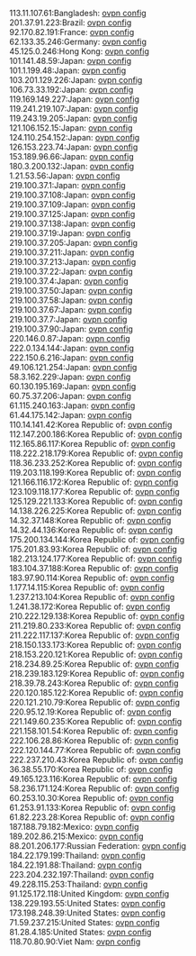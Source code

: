 113.11.107.61:Bangladesh: [ovpn config](vpn/113_11_107_61.ovpn)  
201.37.91.223:Brazil: [ovpn config](vpn/201_37_91_223.ovpn)  
92.170.82.191:France: [ovpn config](vpn/92_170_82_191.ovpn)  
62.133.35.246:Germany: [ovpn config](vpn/62_133_35_246.ovpn)  
45.125.0.246:Hong Kong: [ovpn config](vpn/45_125_0_246.ovpn)  
101.141.48.59:Japan: [ovpn config](vpn/101_141_48_59.ovpn)  
101.1.199.48:Japan: [ovpn config](vpn/101_1_199_48.ovpn)  
103.201.129.226:Japan: [ovpn config](vpn/103_201_129_226.ovpn)  
106.73.33.192:Japan: [ovpn config](vpn/106_73_33_192.ovpn)  
119.169.149.227:Japan: [ovpn config](vpn/119_169_149_227.ovpn)  
119.241.219.107:Japan: [ovpn config](vpn/119_241_219_107.ovpn)  
119.243.19.205:Japan: [ovpn config](vpn/119_243_19_205.ovpn)  
121.106.152.15:Japan: [ovpn config](vpn/121_106_152_15.ovpn)  
124.110.254.152:Japan: [ovpn config](vpn/124_110_254_152.ovpn)  
126.153.223.74:Japan: [ovpn config](vpn/126_153_223_74.ovpn)  
153.189.96.66:Japan: [ovpn config](vpn/153_189_96_66.ovpn)  
180.3.200.132:Japan: [ovpn config](vpn/180_3_200_132.ovpn)  
1.21.53.56:Japan: [ovpn config](vpn/1_21_53_56.ovpn)  
219.100.37.1:Japan: [ovpn config](vpn/219_100_37_1.ovpn)  
219.100.37.108:Japan: [ovpn config](vpn/219_100_37_108.ovpn)  
219.100.37.109:Japan: [ovpn config](vpn/219_100_37_109.ovpn)  
219.100.37.125:Japan: [ovpn config](vpn/219_100_37_125.ovpn)  
219.100.37.138:Japan: [ovpn config](vpn/219_100_37_138.ovpn)  
219.100.37.19:Japan: [ovpn config](vpn/219_100_37_19.ovpn)  
219.100.37.205:Japan: [ovpn config](vpn/219_100_37_205.ovpn)  
219.100.37.211:Japan: [ovpn config](vpn/219_100_37_211.ovpn)  
219.100.37.213:Japan: [ovpn config](vpn/219_100_37_213.ovpn)  
219.100.37.22:Japan: [ovpn config](vpn/219_100_37_22.ovpn)  
219.100.37.4:Japan: [ovpn config](vpn/219_100_37_4.ovpn)  
219.100.37.50:Japan: [ovpn config](vpn/219_100_37_50.ovpn)  
219.100.37.58:Japan: [ovpn config](vpn/219_100_37_58.ovpn)  
219.100.37.67:Japan: [ovpn config](vpn/219_100_37_67.ovpn)  
219.100.37.7:Japan: [ovpn config](vpn/219_100_37_7.ovpn)  
219.100.37.90:Japan: [ovpn config](vpn/219_100_37_90.ovpn)  
220.146.0.87:Japan: [ovpn config](vpn/220_146_0_87.ovpn)  
222.0.134.144:Japan: [ovpn config](vpn/222_0_134_144.ovpn)  
222.150.6.216:Japan: [ovpn config](vpn/222_150_6_216.ovpn)  
49.106.121.254:Japan: [ovpn config](vpn/49_106_121_254.ovpn)  
58.3.162.229:Japan: [ovpn config](vpn/58_3_162_229.ovpn)  
60.130.195.169:Japan: [ovpn config](vpn/60_130_195_169.ovpn)  
60.75.37.206:Japan: [ovpn config](vpn/60_75_37_206.ovpn)  
61.115.240.163:Japan: [ovpn config](vpn/61_115_240_163.ovpn)  
61.44.175.142:Japan: [ovpn config](vpn/61_44_175_142.ovpn)  
110.14.141.42:Korea Republic of: [ovpn config](vpn/110_14_141_42.ovpn)  
112.147.200.186:Korea Republic of: [ovpn config](vpn/112_147_200_186.ovpn)  
112.165.86.117:Korea Republic of: [ovpn config](vpn/112_165_86_117.ovpn)  
118.222.218.179:Korea Republic of: [ovpn config](vpn/118_222_218_179.ovpn)  
118.36.233.252:Korea Republic of: [ovpn config](vpn/118_36_233_252.ovpn)  
119.203.118.199:Korea Republic of: [ovpn config](vpn/119_203_118_199.ovpn)  
121.166.116.172:Korea Republic of: [ovpn config](vpn/121_166_116_172.ovpn)  
123.109.118.177:Korea Republic of: [ovpn config](vpn/123_109_118_177.ovpn)  
125.129.221.133:Korea Republic of: [ovpn config](vpn/125_129_221_133.ovpn)  
14.138.226.225:Korea Republic of: [ovpn config](vpn/14_138_226_225.ovpn)  
14.32.37.148:Korea Republic of: [ovpn config](vpn/14_32_37_148.ovpn)  
14.32.44.136:Korea Republic of: [ovpn config](vpn/14_32_44_136.ovpn)  
175.200.134.144:Korea Republic of: [ovpn config](vpn/175_200_134_144.ovpn)  
175.201.83.93:Korea Republic of: [ovpn config](vpn/175_201_83_93.ovpn)  
182.213.124.177:Korea Republic of: [ovpn config](vpn/182_213_124_177.ovpn)  
183.104.37.188:Korea Republic of: [ovpn config](vpn/183_104_37_188.ovpn)  
183.97.90.114:Korea Republic of: [ovpn config](vpn/183_97_90_114.ovpn)  
1.177.14.115:Korea Republic of: [ovpn config](vpn/1_177_14_115.ovpn)  
1.237.213.104:Korea Republic of: [ovpn config](vpn/1_237_213_104.ovpn)  
1.241.38.172:Korea Republic of: [ovpn config](vpn/1_241_38_172.ovpn)  
210.222.129.138:Korea Republic of: [ovpn config](vpn/210_222_129_138.ovpn)  
211.219.80.233:Korea Republic of: [ovpn config](vpn/211_219_80_233.ovpn)  
211.222.117.137:Korea Republic of: [ovpn config](vpn/211_222_117_137.ovpn)  
218.150.133.173:Korea Republic of: [ovpn config](vpn/218_150_133_173.ovpn)  
218.153.220.121:Korea Republic of: [ovpn config](vpn/218_153_220_121.ovpn)  
218.234.89.25:Korea Republic of: [ovpn config](vpn/218_234_89_25.ovpn)  
218.239.183.129:Korea Republic of: [ovpn config](vpn/218_239_183_129.ovpn)  
218.39.78.243:Korea Republic of: [ovpn config](vpn/218_39_78_243.ovpn)  
220.120.185.122:Korea Republic of: [ovpn config](vpn/220_120_185_122.ovpn)  
220.121.210.79:Korea Republic of: [ovpn config](vpn/220_121_210_79.ovpn)  
220.95.12.19:Korea Republic of: [ovpn config](vpn/220_95_12_19.ovpn)  
221.149.60.235:Korea Republic of: [ovpn config](vpn/221_149_60_235.ovpn)  
221.158.101.54:Korea Republic of: [ovpn config](vpn/221_158_101_54.ovpn)  
222.106.28.86:Korea Republic of: [ovpn config](vpn/222_106_28_86.ovpn)  
222.120.144.77:Korea Republic of: [ovpn config](vpn/222_120_144_77.ovpn)  
222.237.210.43:Korea Republic of: [ovpn config](vpn/222_237_210_43.ovpn)  
36.38.55.170:Korea Republic of: [ovpn config](vpn/36_38_55_170.ovpn)  
49.165.123.116:Korea Republic of: [ovpn config](vpn/49_165_123_116.ovpn)  
58.236.171.124:Korea Republic of: [ovpn config](vpn/58_236_171_124.ovpn)  
60.253.10.30:Korea Republic of: [ovpn config](vpn/60_253_10_30.ovpn)  
61.253.91.133:Korea Republic of: [ovpn config](vpn/61_253_91_133.ovpn)  
61.82.223.28:Korea Republic of: [ovpn config](vpn/61_82_223_28.ovpn)  
187.188.79.182:Mexico: [ovpn config](vpn/187_188_79_182.ovpn)  
189.202.86.215:Mexico: [ovpn config](vpn/189_202_86_215.ovpn)  
88.201.206.177:Russian Federation: [ovpn config](vpn/88_201_206_177.ovpn)  
184.22.179.199:Thailand: [ovpn config](vpn/184_22_179_199.ovpn)  
184.22.191.88:Thailand: [ovpn config](vpn/184_22_191_88.ovpn)  
223.204.232.197:Thailand: [ovpn config](vpn/223_204_232_197.ovpn)  
49.228.115.253:Thailand: [ovpn config](vpn/49_228_115_253.ovpn)  
91.125.172.118:United Kingdom: [ovpn config](vpn/91_125_172_118.ovpn)  
138.229.193.55:United States: [ovpn config](vpn/138_229_193_55.ovpn)  
173.198.248.39:United States: [ovpn config](vpn/173_198_248_39.ovpn)  
71.59.237.215:United States: [ovpn config](vpn/71_59_237_215.ovpn)  
81.28.4.185:United States: [ovpn config](vpn/81_28_4_185.ovpn)  
118.70.80.90:Viet Nam: [ovpn config](vpn/118_70_80_90.ovpn)  
